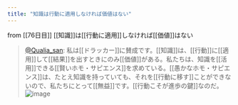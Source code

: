 ```yaml
---
title: "知識は行動に適用しなければ価値はない"
---
```


from [[76日目]]
[[知識]]は[[行動に適用]]しなければ[[価値]]はない
> [@Qualia_san](https://twitter.com/Qualia_san/status/1631371255445348354?s=20): 私は[[ドラッカー]]に賛成です。[[知識]]は、[[行動]]に[[適用]]して[[結果]]を出すときにのみ[[価値]]がある。私たちは、知識を[[活用]]できる[[賢いホモ・サピエンス]]を求めている。[[愚かなホモ・サピエンス]]は、たとえ知識を持っていても、それを[[行動に移す]]ことができないので、私たちにとって[[無益]]です。[[行動こそが進歩の鍵]]なのだ。
> ![image](https://pbs.twimg.com/media/FqPLM4iaYAEQ5B3.png)

